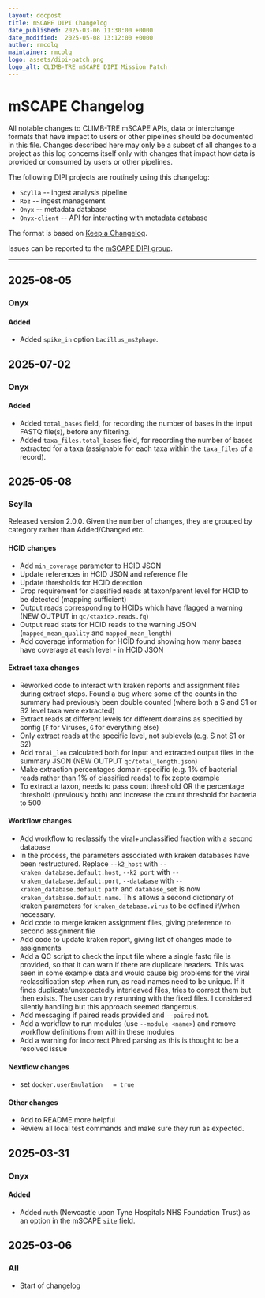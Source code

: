 ```yaml
---
layout: docpost
title: mSCAPE DIPI Changelog
date_published: 2025-03-06 11:30:00 +0000
date_modified:  2025-05-08 13:12:00 +0000
author: rmcolq
maintainer: rmcolq
logo: assets/dipi-patch.png
logo_alt: CLIMB-TRE mSCAPE DIPI Mission Patch
---
```


# mSCAPE Changelog

All notable changes to CLIMB-TRE mSCAPE APIs, data or interchange formats that have impact to users or other pipelines should be documented in this file.
Changes described here may only be a subset of all changes to a project as this log concerns itself only with changes that impact how data is provided or consumed by users or other pipelines.

The following DIPI projects are routinely using this changelog:

* `Scylla` -- ingest analysis pipeline
* `Roz` -- ingest management
* `Onyx` -- metadata database
* `Onyx-client` -- API for interacting with metadata database

The format is based on [Keep a Changelog](https://keepachangelog.com/en/1.0.0/).

Issues can be reported to the [mSCAPE DIPI group](https://github.com/CLIMB-TRE/mscape-dipi-group).

***

## 2025-08-05
### Onyx
#### Added
* Added `spike_in` option `bacillus_ms2phage`.

## 2025-07-02
### Onyx
#### Added
* Added `total_bases` field, for recording the number of bases in the input FASTQ file(s), before any filtering.
* Added `taxa_files.total_bases` field, for recording the number of bases extracted for a taxa (assignable for each taxa within the `taxa_files` of a record).

## 2025-05-08
### Scylla
Released version 2.0.0. Given the number of changes, they are grouped by category rather than Added/Changed etc. 

#### HCID changes
* Add `min_coverage` parameter to HCID JSON
* Update references in HCID JSON and reference file
* Update thresholds for HCID detection
* Drop requirement for classified reads at taxon/parent level for HCID to be detected (mapping sufficient)
* Output reads corresponding to HCIDs which have flagged a warning (NEW OUTPUT in `qc/<taxid>.reads.fq`)
* Output read stats for HCID reads to the warning JSON (`mapped_mean_quality` and `mapped_mean_length`)
* Add coverage information for HCID found showing how many bases have coverage at each level - in HCID JSON

#### Extract taxa changes
* Reworked code to interact with kraken reports and assignment files during extract steps. Found a bug where some of the counts in the summary had previously been double counted (where both a S and S1 or S2 level taxa were extracted)
* Extract reads at different levels for different domains as specified by config (`F` for Viruses, `G` for everything else)
* Only extract reads at the specific level, not sublevels (e.g. S not S1 or S2)
* Add `total_len` calculated both for input and extracted output files in the summary JSON (NEW OUTPUT `qc/total_length.json`)
* Make extraction percentages domain-specific (e.g. 1% of bacterial reads rather than 1% of classified reads) to fix zepto example
* To extract a taxon, needs to pass count threshold OR the percentage threshold (previously both) and increase the count threshold for bacteria to 500

#### Workflow changes
* Add workflow to reclassify the viral+unclassified fraction with a second database
* In the process, the parameters associated with kraken databases have been restructured. Replace `--k2_host` with `--kraken_database.default.host`, `--k2_port` with `--kraken_database.default.port`, `--database` with `--kraken_database.default.path` and `database_set` is now `kraken_database.default.name`. This allows a second dictionary of kraken parameters for `kraken_database.virus` to be defined if/when necessary.
* Add code to merge kraken assignment files, giving preference to second assignment file
* Add code to update kraken report, giving list of changes made to assignments 
* Add a QC script to check the input file where a single fastq file is provided, so that it can warn if there are duplicate headers. This was seen in some example data and would cause big problems for the viral reclassification step when run, as read names need to be unique. If it finds duplicate/unexpectedly interleaved files, tries to correct them but then exists. The user can try rerunning with the fixed files. I considered silently handling but this approach seemed dangerous.
* Add messaging if paired reads provided and `--paired` not.
* Add a workflow to run modules (use `--module <name>`) and remove workflow definitions from within these modules
* Add a warning for incorrect Phred parsing as this is thought to be a resolved issue

#### Nextflow changes
* set `docker.userEmulation   = true`

#### Other changes
* Add to README more helpful
* Review all local test commands and make sure they run as expected.

## 2025-03-31
### Onyx
#### Added
* Added `nuth` (Newcastle upon Tyne Hospitals NHS Foundation Trust) as an option in the mSCAPE `site` field. 

## 2025-03-06
### All
* Start of changelog
